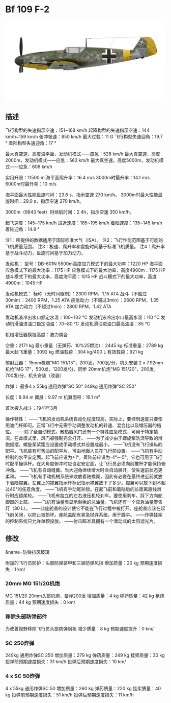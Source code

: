 # Bf 109 F-2

![bf109f2](../images/bf109f2.png)

## 描述

飞行构型的失速指示空速：151~168 km/h
起降构型的失速指示空速：144 km/h~159 km/h
俯冲极速：850 km/h
最大过载：11 G
飞行构型失速迎角：19.7 °
着陆构型失速迎角：17 °

最大真空速，高度海平面，发动机模式——应急：528 km/h
最大真空速，高度2000m，发动机模式——应急：563 km/h
最大真空速，高度5000m，发动机模式——应急：606 km/h

实用升限：11500 m
海平面爬升率：16.4 m/s
3000m时最升率：14.1 m/s
6000m时最升率：10 m/s

海平面最大性能盘旋时间：23.6 s，指示空速 270 km/h。
3000m时最大性能盘旋时间：29.0 s，指示空速 270 km/h。

3000m（9843 feet）时续航时间：2.4h，指示空速 350 km/h。

起飞速度：145~175 km/h
进近速度：185~195 km/h
着陆速度：135~145 km/h
着陆迎角：14.8 °

注1：所提供的数据适用于国际标准大气（ISA）。
注2：飞行性能范围基于可能的飞机质量范围。
注3：极速、爬升率和盘旋时间基于标准飞机质量。
注4：爬升率基于战斗动力，盘旋时间基于加力动力。

发动机：
型号：DB-601N
5500m高度加力模式下的最大功率：1220 HP
海平面应急模式下的最大功率：1175 HP
应急模式下的最大功率，高度4900m：1175 HP
战斗模式下的最大功率，高度海平面：1015 HP
战斗模式下的最大功率，高度4900m：1045 HP

发动机模式：
标称（无时间限制）：2300 RPM，1.15 ATA
战斗（不超过30min）：2400 RPM，1.25 ATA
应急动力（不超过3min）：2600 RPM，1.35 ATA
加力动力（不超过1min）：2800 RPM，1.42 ATA

发动机液冷出水口额定水温：100~102 °C
发动机液冷出水口最高水温：110 °C
发动机滑油进油口额定油温：70~80 °C
发动机滑油进油口最高油温：85 °C

机械增压器换挡高度：液力偶合 

空重：2171 kg
最小重量（无弹药、10%25燃油）：2445 kg
标准重量：2789 kg
最大起飞重量：3092 kg
燃油载荷：304 kg/400 L
有效载荷：921 kg

前射武器：
15mm机炮"MG 151/15"，200发，700发/分，机头安装
2 x 7.92mm机枪"MG 17"，500发，1200发/分，同步
20mm机炮"MG 151/20"，200发，700发/分，机头安装（改装）

炸弹：
最多4 x 55kg 通用炸弹"SC 50"
249kg 通用炸弹"SC 250"

长度：8.94 m
翼展：9.97 m
机翼面积：16.1 m²

首次投入战斗：1941年3月

操作特性：
——飞机的发动机系统自动化程度较高，实际上，要控制速度只要使用油门杆即可。正常飞行中无需手动调整发动机的转速、混合比以及增压器的档位。
——除了全自动模式，散热器风门还有一个特殊应急模式，可用于特定情况。在此模式里，风门被强制完全打开。
——为了减少由于螺旋桨洗流导致的滑跑摇摆，螺旋桨桨距应设置成手动模式并设置成最小。
——飞机没有飞行操纵的配平。飞机装有可弯曲的配平片，可由地面人员在飞行前设置。
——飞机有手动控制的水平安定面。起飞前应设为+1°，着陆前应设为-4°~-5°。它也可用于飞行时配平操纵杆。在大角度俯冲时应设定安定面，让飞行员必须向前推杆才能保持俯冲角。
——飞机有自动缝翼。当大迎角继续增大时会自动展开，使失速前状态更柔和。
——飞机有手动机械系统来收放着陆襟翼，因此有必要在最终进近前就放下着陆襟翼。左翼上的襟翼指示杆标记指示襟翼放下了多少。襟翼可以放下到不超过40°的任意角度。
——飞机有手动尾轮锁。在起飞前和着陆后的长距离直线滑行时应锁尾轮。
——飞机有独立的左右液压机轮刹车。要使用刹车，踩下方向舵脚蹬的上部。
——飞机有油量表显示剩余的总油量。飞机还有一个应急油量警告灯（80 L）。
——此座舱盖的设计使它不能在飞行过程中被打开。座舱盖应该在起飞前关闭，以防止被损坏。座舱盖配有紧急抛弃系统，用于跳伞。
——炸弹挂架的控制系统只允许单颗投放。
——射击瞄准具拥有一个滑动式的太阳滤光片。

## 修改
&name=防弹挡风玻璃

附加的飞行员防护：头部防弹装甲和三层防弹风挡
增加质量：20 kg
预期速度损失：1 km/
### 20mm MG 151/20机炮

MG 151/20 20mm头部机炮，备弹200发
增加质量：4 kg
弹药质量：42 kg
枪炮质量：44 kg
预期速度损失：0 km/
### 移除头部防弹部件

为改善视野移除飞行员头部防弹钢板
减少质量：8 kg
预期速度提升：0 km/
### SC 250炸弹

249kg 通用炸弹SC 250
增加质量：279 kg
弹药质量：249 kg
挂架质量：30 kg
投弹前预期速度损失：31 km/h
投弹后预期速度损失：10 km/
### 4 x SC 50炸弹

4 x 55kg 通用炸弹SC 50
增加质量：260 kg
弹药质量：220 kg
挂架质量：40 kg
投弹前预期速度损失：51 km/h
投弹后预期速度损失：11 km/h